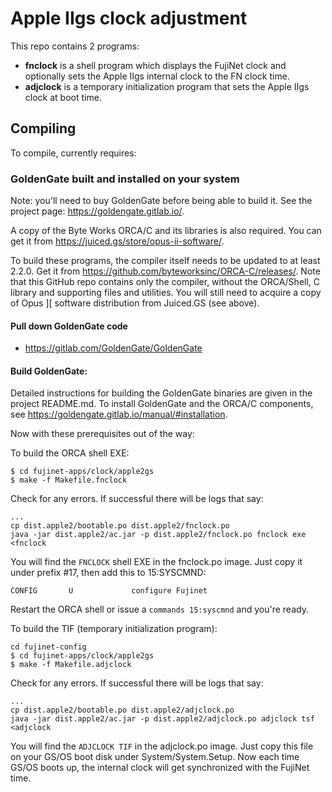 # Apple IIgs clock adjustment

This repo contains 2 programs:

* **fnclock** is a shell program which displays the FujiNet clock and optionally sets the Apple IIgs internal clock to the FN clock time.
* **adjclock** is a temporary initialization program that sets the Apple IIgs clock at boot time.

## Compiling

To compile, currently requires:

### GoldenGate built and installed on your system

Note: you'll need to buy GoldenGate before being able to build it. See the project page: https://goldengate.gitlab.io/.

A copy of the Byte Works ORCA/C and its libraries is also required. You can get it from https://juiced.gs/store/opus-ii-software/.

To build these programs, the compiler itself needs to be updated to at least 2.2.0. Get it from https://github.com/byteworksinc/ORCA-C/releases/. Note that this GitHub repo contains only the compiler, without the ORCA/Shell, C library and supporting files and utilities. You will still need to acquire a copy of Opus ][ software distribution from Juiced.GS (see above).

#### Pull down GoldenGate code

   * https://gitlab.com/GoldenGate/GoldenGate

#### Build GoldenGate:

Detailed instructions for building the GoldenGate binaries are given in the project README.md. To install GoldenGate and the ORCA/C components, see https://goldengate.gitlab.io/manual/#installation.

Now with these prerequisites out of the way:

To build the ORCA shell EXE:
```
$ cd fujinet-apps/clock/apple2gs
$ make -f Makefile.fnclock
```

Check for any errors. If successful there will be logs that say: 
```
...
cp dist.apple2/bootable.po dist.apple2/fnclock.po
java -jar dist.apple2/ac.jar -p dist.apple2/fnclock.po fnclock exe <fnclock
```

You will find the `FNCLOCK` shell EXE in the fnclock.po image. Just copy it under prefix #17, then add this to 15:SYSCMND:  

`CONFIG       U             configure Fujinet`

Restart the ORCA shell or issue a `commands 15:syscmnd` and you're ready.

To build the TIF (temporary initialization program):
```
cd fujinet-config
$ cd fujinet-apps/clock/apple2gs
$ make -f Makefile.adjclock
```

Check for any errors. If successful there will be logs that say: 
```
...
cp dist.apple2/bootable.po dist.apple2/adjclock.po
java -jar dist.apple2/ac.jar -p dist.apple2/adjclock.po adjclock tsf <adjclock
```

You will find the `ADJCLOCK TIF` in the adjclock.po image. Just copy this file on your GS/OS boot disk under System/System.Setup. Now each time GS/OS boots up, the internal clock will get synchronized with the FujiNet time.

